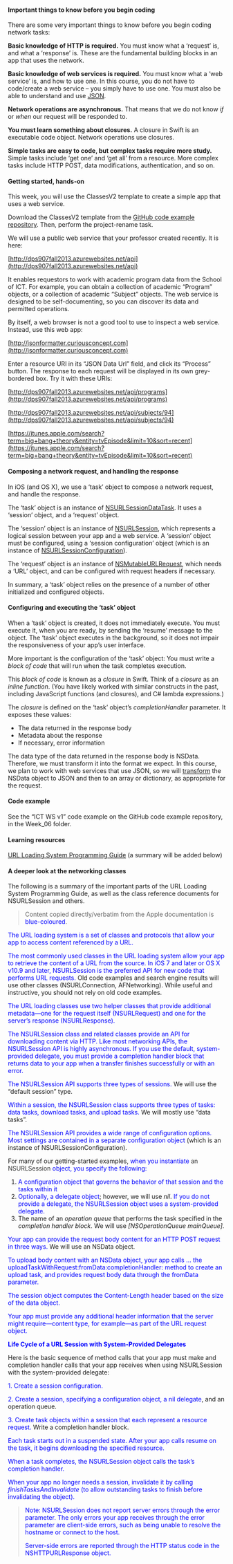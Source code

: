 #### Important things to know before you begin coding

There are some very important things to know before you begin coding network tasks:

**Basic knowledge of HTTP is required.** You must know what a ‘request’ is, and what a ‘response’ is. These are the fundamental building blocks in an app that uses the network.

**Basic knowledge of web services is required.** You must know what a ‘web service’ is, and how to use one. In this course, you do not have to code/create a web service – you simply have to use one. You must also be able to understand and use [JSON](http://json.org).

**Network operations are asynchronous.** That means that we do not know _if_ or _when_ our request will be responded to.

**You must learn something about closures.** A closure in Swift is an executable code object. Network operations use closures.

**Simple tasks are easy to code, but complex tasks require more study.** Simple tasks include ‘get one’ and ‘get all’ from a resource. More complex tasks include HTTP POST, data modifications, authentication, and so on.

#### Getting started, hands-on

This week, you will use the ClassesV2 template to create a simple app that uses a web service.

Download the ClassesV2 template from the [GitHub code example repository](https://github.com/peteratseneca/dps923winter2014). Then, perform the project-rename task.

We will use a public web service that your professor created recently. It is here:

[http://dps907fall2013.azurewebsites.net/api](http://dps907fall2013.azurewebsites.net/api)

It enables requestors to work with academic program data from the School of ICT. For example, you can obtain a collection of academic “Program” objects, or a collection of academic “Subject” objects. The web service is designed to be self-documenting, so you can discover its data and permitted operations.

By itself, a web browser is not a good tool to use to inspect a web service. Instead, use this web app:

[http://jsonformatter.curiousconcept.com](http://jsonformatter.curiousconcept.com)

Enter a resource URI in its “JSON Data Url” field, and click its “Process” button. The response to each request will be displayed in its own grey-bordered box. Try it with these URIs:

[http://dps907fall2013.azurewebsites.net/api/programs](http://dps907fall2013.azurewebsites.net/api/programs)

[http://dps907fall2013.azurewebsites.net/api/subjects/94](http://dps907fall2013.azurewebsites.net/api/subjects/94)

[https://itunes.apple.com/search?term=big+bang+theory&entity=tvEpisode&limit=10&sort=recent](https://itunes.apple.com/search?term=big+bang+theory&entity=tvEpisode&limit=10&sort=recent)


#### Composing a network request, and handling the response

In iOS (and OS X), we use a ‘task’ object to compose a network request, and handle the response.

The ‘task’ object is an instance of [NSURLSessionDataTask](https://developer.apple.com/library/ios/documentation/Foundation/Reference/NSURLSessionDataTask_class/Reference/Reference.html). It uses a ‘session’ object, and a ‘request’ object.

The ‘session’ object is an instance of [NSURLSession](https://developer.apple.com/library/ios/documentation/Foundation/Reference/NSURLSession_class/Introduction/Introduction.html), which represents a logical session between your app and a web service. A ‘session’ object must be configured, using a ‘session configuration’ object (which is an instance of [NSURLSessionConfiguration](https://developer.apple.com/library/ios/documentation/Foundation/Reference/NSURLSessionConfiguration_class/Reference/Reference.html)).

The ‘request’ object is an instance of [NSMutableURLRequest](https://developer.apple.com/library/ios/documentation/cocoa/reference/foundation/Classes/NSMutableURLRequest_Class/Reference/Reference.html), which needs a ‘URL’ object, and can be configured with request headers if necessary.

In summary, a ‘task’ object relies on the presence of a number of other initialized and configured objects.

#### Configuring and executing the ‘task’ object

When a ‘task’ object is created, it does not immediately execute. You must execute it, when you are ready, by sending the ‘resume’ message to the object. The ‘task’ object executes in the background, so it does not impair the responsiveness of your app’s user interface.

More important is the configuration of the ‘task’ object: You must write a _block of code_ that will run when the task completes execution.

This _block of code_ is known as a _closure_ in Swift. Think of a _closure_ as an _inline function_. (You have likely worked with similar constructs in the past, including JavaScript functions (and closures), and C# lambda expressions.)

The _closure_ is defined on the ‘task’ object’s _completionHandler_ parameter. It exposes these values:

*   The data returned in the response body
*   Metadata about the response
*   If necessary, error information

The data type of the data returned in the response body is NSData. Therefore, we must transform it into the format we expect. In this course, we plan to work with web services that use JSON, so we will [transform](https://developer.apple.com/library/mac/documentation/Foundation/Reference/NSJSONSerialization_Class/Reference/Reference.html) the NSData object to JSON and then to an array or dictionary, as appropriate for the request.

#### Code example

See the “ICT WS v1” code example on the GitHub code example repository, in the Week_06 folder.

#### Learning resources

[URL Loading System Programming Guide](https://developer.apple.com/library/ios/documentation/Cocoa/Conceptual/URLLoadingSystem/URLLoadingSystem.html) (a summary will be added below)

#### A deeper look at the networking classes

The following is a summary of the important parts of the URL Loading System Programming Guide, as well as the class reference documents for NSURLSession and others.

> Content copied directly/verbatim from the Apple documentation is <span style="color:#0000ff;">blue-coloured</span>.

<span style="color:#0000ff;">The URL loading system is a set of classes and protocols that allow your app to access content referenced by a URL.</span>

<span style="color:#0000ff;">The most commonly used classes in the URL loading system allow your app to retrieve the content of a URL from the source. In iOS 7 and later or OS X v10.9 and later, NSURLSession is the preferred API for new code that performs URL requests.</span> Old code examples and search engine results will use other classes (NSURLConnection, AFNetworking). While useful and instructive, you should not rely on old code examples.

<span style="color:#0000ff;">The URL loading classes use two helper classes that provide additional metadata—one for the request itself (NSURLRequest) and one for the server’s response (NSURLResponse).</span>

<span style="color:#0000ff;">The NSURLSession class and related classes provide an API for downloading content via HTTP. Like most networking APIs, the NSURLSession API is highly asynchronous. If you use the default, system-provided delegate, you must provide a completion handler block that returns data to your app when a transfer finishes successfully or with an error. </span>

<span style="color:#0000ff;">The NSURLSession API supports three types of sessions.</span> We will use the “default session” type.

<span style="color:#0000ff;">Within a session, the NSURLSession class supports three types of tasks: data tasks, download tasks, and upload tasks.</span> We will mostly use “data tasks”.

<span style="color:#0000ff;">The NSURLSession API provides a wide range of configuration options. Most settings are contained in a separate configuration object</span> (which is an instance of NSURLSessionConfiguration).

For many of our getting-started examples, <span style="color:#0000ff;">when you instantiate <span style="color:#333333;">an NSURLSession</span> object, you specify the following: </span>

1.  <span style="color:#0000ff;">A configuration object that governs the behavior of that session and the tasks within it</span>
2.  <span style="color:#0000ff;">Optionally, a delegate object</span>; however, we will use _nil_. <span style="color:#0000ff;">If you do not provide a delegate, the NSURLSession object uses a system-provided delegate. </span>
3.  The name of an _operation queue_ that performs the task specified in the _completion handler block_. We will use _[NSOperationQueue mainQueue]_.

<span style="color:#0000ff;">Your app can provide the request body content for an HTTP POST request in three ways.</span> We will use an NSData object.

<span style="color:#0000ff;">To upload body content with an NSData object, your app calls … the uploadTaskWithRequest:fromData:completionHandler: method to create an upload task, and provides request body data through the fromData parameter.  </span>

<span style="color:#0000ff;">The session object computes the Content-Length header based on the size of the data object.</span>

<span style="color:#0000ff;">Your app must provide any additional header information that the server might require—content type, for example—as part of the URL request object.</span>


<span style="color:#0000ff;">**Life Cycle of a URL Session with System-Provided Delegates**</span>

Here is the basic sequence of method calls that your app must make and completion handler calls that your app receives when using NSURLSession with the system-provided delegate:

<span style="color:#0000ff;">1\. Create a session configuration. </span>

<span style="color:#0000ff;">2\. Create a session, specifying a configuration object, a nil delegate</span>, and an operation queue.

<span style="color:#0000ff;">3\. Create task objects within a session that each represent a resource request.</span> Write a completion handler block.

<span style="color:#0000ff;">Each task starts out in a suspended state. After your app calls resume on the task, it begins downloading the specified resource.</span>

<span style="color:#0000ff;">When a task completes, the NSURLSession object calls the task’s completion handler.</span>

<span style="color:#0000ff;">When your app no longer needs a session, invalidate it by calling _finishTasksAndInvalidate_ (to allow outstanding tasks to finish before invalidating the object).</span>

> <span style="color:#0000ff;">Note: NSURLSession does not report server errors through the error parameter. The only errors your app receives through the error parameter are client-side errors, such as being unable to resolve the hostname or connect to the host. </span>
> 
> <span style="color:#0000ff;">Server-side errors are reported through the HTTP status code in the NSHTTPURLResponse object. </span>

